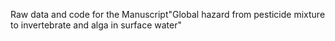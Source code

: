 Raw data and code for the Manuscript"Global hazard from pesticide mixture to invertebrate and alga in surface water"

